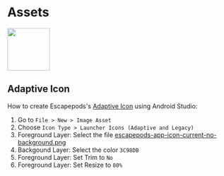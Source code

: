 # Assets

<img src="https://raw.githubusercontent.com/y20k/escapepods/master/app/src/main/res/mipmap-xxxhdpi/ic_launcher_round.png" width="96" />

## Adaptive Icon

How to create Escapepods's [Adaptive Icon](https://developer.android.com/guide/practices/ui_guidelines/icon_design_adaptive) using Android Studio:

1. Go to `File > New > Image Asset`
2. Choose `Icon Type > Launcher Icons (Adaptive and Legacy)`
3. Foreground Layer: Select the file [escapepods-app-icon-current-no-background.png](https://raw.githubusercontent.com/y20k/escapepods/master/assets/escapepods-app-icon-current-no-background.png)
4. Backgound Layer: Select the color `3C98DB`
5. Foreground Layer: Set Trim to `No`
6. Foreground Layer: Set Resize to `80%`
